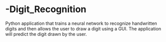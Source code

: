 # -Digit_Recognition
Python application that trains a neural network to recognize handwritten digits and then allows the user to draw a digit using a GUI. The application will predict the digit drawn by the user.
